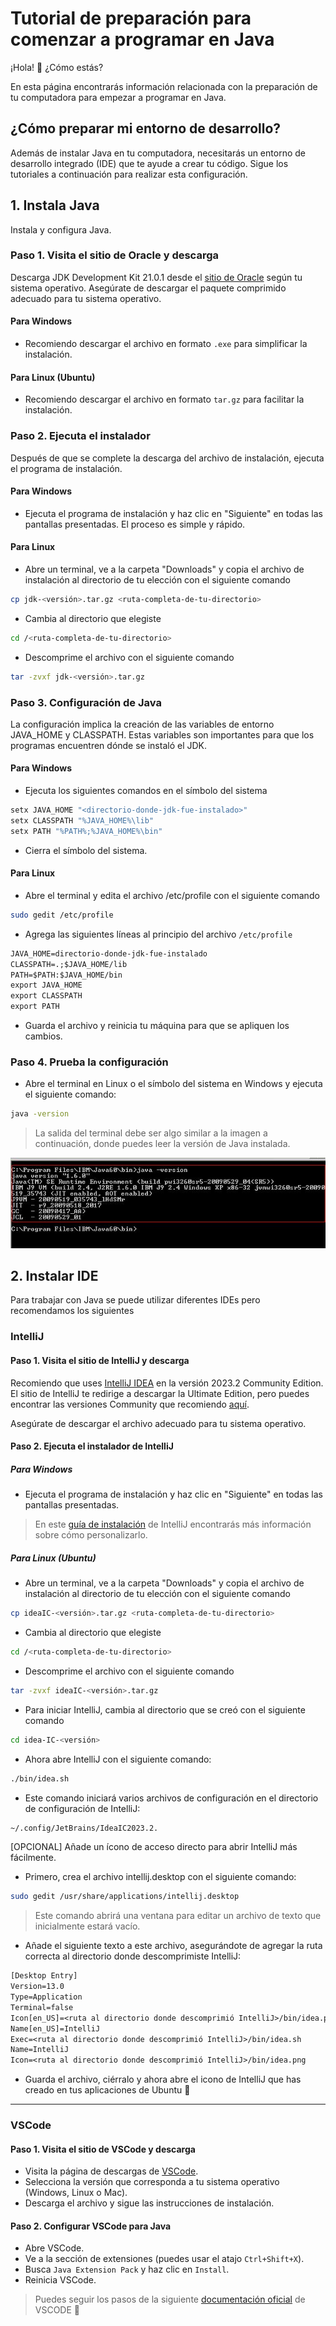 # Tutorial de preparación para comenzar a programar en Java

¡Hola! 👋 ¿Cómo estás?

En esta página encontrarás información relacionada con la preparación de tu computadora para empezar a programar en Java.

## ¿Cómo preparar mi entorno de desarrollo?

Además de instalar Java en tu computadora, necesitarás un entorno de desarrollo integrado (IDE) que te ayude a crear tu código. Sigue los tutoriales a continuación para realizar esta configuración.

## 1. Instala Java

Instala y configura Java.

### Paso 1. Visita el sitio de Oracle y descarga

Descarga JDK Development Kit 21.0.1 desde el [sitio de Oracle](https://www.oracle.com/java/technologies/downloads/#jdk17-linux) según tu sistema operativo.
Asegúrate de descargar el paquete comprimido adecuado para tu sistema operativo.

#### Para Windows
- Recomiendo descargar el archivo en formato ```.exe``` para simplificar la instalación.

#### Para Linux (Ubuntu)
- Recomiendo descargar el archivo en formato ```tar.gz``` para facilitar la instalación.

### Paso 2. Ejecuta el instalador

Después de que se complete la descarga del archivo de instalación, ejecuta el programa de instalación.

#### Para Windows

- Ejecuta el programa de instalación y haz clic en "Siguiente" en todas las pantallas presentadas. El proceso es simple y rápido.

#### Para Linux

- Abre un terminal, ve a la carpeta "Downloads" y copia el archivo de instalación al directorio de tu elección con el siguiente comando

```bash
cp jdk-<versión>.tar.gz <ruta-completa-de-tu-directorio>
```

- Cambia al directorio que elegiste

```bash
cd /<ruta-completa-de-tu-directorio>
```

- Descomprime el archivo con el siguiente comando

```bash
tar -zvxf jdk-<versión>.tar.gz
```

### Paso 3. Configuración de Java

La configuración implica la creación de las variables de entorno JAVA_HOME y CLASSPATH. Estas variables son importantes para que los programas encuentren dónde se instaló el JDK.

#### Para Windows

- Ejecuta los siguientes comandos en el símbolo del sistema

```bash
setx JAVA_HOME "<directorio-donde-jdk-fue-instalado>"
setx CLASSPATH "%JAVA_HOME%\lib"
setx PATH "%PATH%;%JAVA_HOME%\bin"
```

- Cierra el símbolo del sistema.

#### Para Linux

- Abre el terminal y edita el archivo /etc/profile con el siguiente comando

```bash
sudo gedit /etc/profile
```

- Agrega las siguientes líneas al principio del archivo ```/etc/profile```

```txt
JAVA_HOME=directorio-donde-jdk-fue-instalado
CLASSPATH=.;$JAVA_HOME/lib
PATH=$PATH:$JAVA_HOME/bin
export JAVA_HOME
export CLASSPATH
export PATH
```

- Guarda el archivo y reinicia tu máquina para que se apliquen los cambios.

### Paso 4. Prueba la configuración

- Abre el terminal en Linux o el símbolo del sistema en Windows y ejecuta el siguiente comando:

```bash
java -version
```

> La salida del terminal debe ser algo similar a la imagen a continuación, donde puedes leer la versión de Java instalada.

![java version](./assets//java-version.jpeg)

## 2. Instalar IDE

Para trabajar con Java se puede utilizar diferentes IDEs pero recomendamos los siguientes

### IntelliJ

#### Paso 1. Visita el sitio de IntelliJ y descarga

Recomiendo que uses [IntelliJ IDEA](https://www.jetbrains.com/idea/) 
en la versión 2023.2 Community Edition. El sitio de IntelliJ te redirige a descargar la Ultimate Edition,
pero puedes encontrar las versiones Community que recomiendo [aquí](https://www.jetbrains.com/pt-br/idea/download/other.html).

Asegúrate de descargar el archivo adecuado para tu sistema operativo.

#### Paso 2. Ejecuta el instalador de IntelliJ

##### Para Windows

- Ejecuta el programa de instalación y haz clic en "Siguiente" en todas las pantallas presentadas.

> En este [guía de instalación](https://www.jetbrains.com/help/idea/run-for-the-first-time.html#windows) de IntelliJ encontrarás más información sobre cómo personalizarlo.

##### Para Linux (Ubuntu)

- Abre un terminal, ve a la carpeta "Downloads" y copia el archivo de instalación al directorio de tu elección con el siguiente comando

```bash 
cp ideaIC-<versión>.tar.gz <ruta-completa-de-tu-directorio>
```

- Cambia al directorio que elegiste

```bash 
cd /<ruta-completa-de-tu-directorio>
```

- Descomprime el archivo con el siguiente comando

```bash 
tar -zvxf ideaIC-<versión>.tar.gz
```

- Para iniciar IntelliJ, cambia al directorio que se creó con el siguiente comando

```bash 
cd idea-IC-<versión>
```

- Ahora abre IntelliJ con el siguiente comando:

```bash 
./bin/idea.sh
```

- Este comando iniciará varios archivos de configuración en el directorio de configuración de IntelliJ:

```bash    
~/.config/JetBrains/IdeaIC2023.2.
```

[OPCIONAL] Añade un ícono de acceso directo para abrir IntelliJ más fácilmente.

- Primero, crea el archivo intellij.desktop con el siguiente comando:

```bash 
sudo gedit /usr/share/applications/intellij.desktop
```

> Este comando abrirá una ventana para editar un archivo de texto que inicialmente estará vacío.

- Añade el siguiente texto a este archivo, asegurándote de agregar la ruta correcta al directorio donde descomprimiste IntelliJ:

```txt
[Desktop Entry]
Version=13.0
Type=Application
Terminal=false
Icon[en_US]=<ruta al directorio donde descomprimió IntelliJ>/bin/idea.png
Name[en_US]=IntelliJ
Exec=<ruta al directorio donde descomprimió IntelliJ>/bin/idea.sh
Name=IntelliJ
Icon=<ruta al directorio donde descomprimió IntelliJ>/bin/idea.png
```

- Guarda el archivo, ciérralo y ahora abre el icono de IntelliJ que has creado en tus aplicaciones de Ubuntu 🚀

***

### VSCode

#### Paso 1. Visita el sitio de VSCode y descarga

- Visita la página de descargas de [VSCode](https://code.visualstudio.com/download).
- Selecciona la versión que corresponda a tu sistema operativo (Windows, Linux o Mac).
- Descarga el archivo y sigue las instrucciones de instalación.

#### Paso 2. Configurar VSCode para Java

- Abre VSCode.
- Ve a la sección de extensiones (puedes usar el atajo `Ctrl+Shift+X`).
- Busca `Java Extension Pack` y haz clic en `Install`.
- Reinicia VSCode.

> Puedes seguir los pasos de la siguiente [documentación oficial](https://code.visualstudio.com/docs/java/java-tutorial) de VSCODE 🫡

